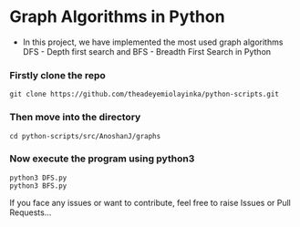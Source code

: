 # Graph Algorithms in Python

- In this project, we have implemented the most used graph algorithms DFS - Depth first search and BFS - Breadth First Search in Python

### Firstly clone the repo
```
git clone https://github.com/theadeyemiolayinka/python-scripts.git
```

### Then move into the directory
```
cd python-scripts/src/AnoshanJ/graphs
```

### Now execute the program using python3
```
python3 DFS.py
python3 BFS.py
```

If you face any issues or want to contribute, feel free to raise Issues or Pull Requests...